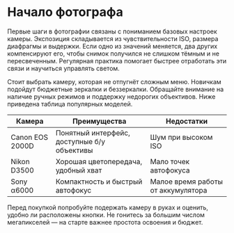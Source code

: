 # Начало фотографа

Первые шаги в фотографии связаны с пониманием базовых настроек камеры. Экспозиция складывается из чувствительности ISO, размера диафрагмы и выдержки. Если одно из значений меняется, два других компенсируют его, чтобы снимок получился не слишком тёмным и не пересвеченным. Регулярная практика помогает быстрее отработать эти связи и научиться управлять светом.

Стоит выбрать камеру, которая не отпугнёт сложным меню. Новичкам подойдут бюджетные зеркалки и беззеркалки. Обращайте внимание на наличие ручных режимов и поддержку недорогих объективов. Ниже приведена таблица популярных моделей.

| Камера | Преимущества | Недостатки |
| --- | --- | --- |
| Canon EOS 2000D | Понятный интерфейс, доступные б/у объективы | Шум при высоком ISO |
| Nikon D3500 | Хорошая цветопередача, удобный хват | Мало точек автофокуса |
| Sony α6000 | Компактность и быстрый автофокус | Малое время работы от аккумулятора |

Перед покупкой попробуйте подержать камеру в руках и оценить, удобно ли расположены кнопки. Не гонитесь за большим числом мегапикселей — на старте важнее простота освоения и бюджет. 
